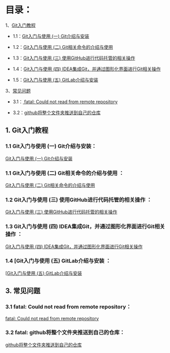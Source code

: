 # 目录： #


1、[Git入门教程](#jump1)

- 1.1：[Git入门与使用 (一) Git介绍与安装](#jump1.1)

- 1.2：[Git入门与使用 (二) Git相关命令的介绍与使用](#jump1.2)

- 1.3：[Git入门与使用 (三) 使用GitHub进行代码托管的相关操作](#jump1.3)

- 1.4：[Git入门与使用 (四) IDEA集成Git，并通过图形化界面进行Git相关操作](#jump1.4)

- 1.5：[Git入门与使用 (五) GitLab介绍与安装](#jump1.5)




3、[常见问题](#jump3)
- 3.1：[ fatal: Could not read from remote repository](#jump3.1)

- 3.2：[github将整个文件夹推送到自己的仓库](#jump3.2)



<h2 id="1">1. <span id="jump1">Git入门教程</span></h2>

<h3 id="1.1">1.1 <span id="jump1.1">Git入门与使用 (一) Git介绍与安装：</span></h3>

[Git入门与使用 (一) Git介绍与安装](https://blog.csdn.net/qq_39135287/article/details/102871813)

<h3 id="1.1">1.1 <span id="jump1.1">Git入门与使用 (二) Git相关命令的介绍与使用 ：</span></h3>

[Git入门与使用 (二) Git相关命令的介绍与使用](https://blog.csdn.net/qq_39135287/article/details/103352107)

<h3 id="1.2">1.2 <span id="jump1.2">Git入门与使用 (三) 使用GitHub进行代码托管的相关操作 ：</span></h3>

[Git入门与使用 (三) 使用GitHub进行代码托管的相关操作](https://blog.csdn.net/qq_39135287/article/details/103389650)

<h3 id="1.3">1.3 <span id="jump1.3">Git入门与使用 (四) IDEA集成Git，并通过图形化界面进行Git相关操作 ：</span></h3>

[Git入门与使用 (四) IDEA集成Git，并通过图形化界面进行Git相关操作](https://blog.csdn.net/qq_39135287/article/details/103746369)


<h3 id="1.4">1.4 <span id="jump1.4">[Git入门与使用 (五) GitLab介绍与安装 ：</span></h3>

[[Git入门与使用 (五) GitLab介绍与安装](https://blog.csdn.net/qq_39135287/article/details/103837543)





<h2 id="3">3. <span id="jump3">常见问题</span></h2>

<h3 id="3.1">3.1 <span id="jump3.1">fatal: Could not read from remote repository：</span></h3>

[fatal: Could not read from remote repository](https://blog.csdn.net/weixin_40922744/article/details/107576748)


<h3 id="3.2">3.2 <span id="jump3.2">fatal: github将整个文件夹推送到自己的仓库：</span></h3>

[github将整个文件夹推送到自己的仓库](https://blog.csdn.net/viafcccy/article/details/85527118)





